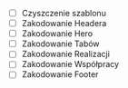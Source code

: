 * [ ] Czyszczenie szablonu
* [ ] Zakodowanie Headera 
* [ ] Zakodowanie Hero
* [ ] Zakodowanie Tabów
* [ ] Zakodowanie Realizacji
* [ ] Zakodowanie Współpracy
* [ ] Zakodowanie Footer